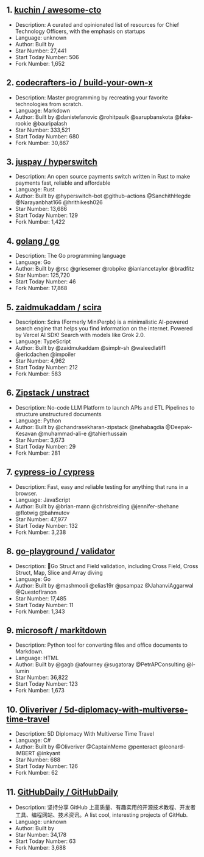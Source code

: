 ## 1. [kuchin / awesome-cto](https://github.com/kuchin/awesome-cto)
- Description: A curated and opinionated list of resources for Chief Technology Officers, with the emphasis on startups
- Language: unknown
- Author: Built by 
- Star Number: 27,441
- Start Today Number: 506
- Fork Number: 1,652

## 2. [codecrafters-io / build-your-own-x](https://github.com/codecrafters-io/build-your-own-x)
- Description: Master programming by recreating your favorite technologies from scratch.
- Language: Markdown
- Author: Built by @danistefanovic @rohitpaulk @sarupbanskota @fake-rookie @bauripalash
- Star Number: 333,521
- Start Today Number: 680
- Fork Number: 30,867

## 3. [juspay / hyperswitch](https://github.com/juspay/hyperswitch)
- Description: An open source payments switch written in Rust to make payments fast, reliable and affordable
- Language: Rust
- Author: Built by @hyperswitch-bot @github-actions @SanchithHegde @Narayanbhat166 @hrithikesh026
- Star Number: 13,686
- Start Today Number: 129
- Fork Number: 1,422

## 4. [golang / go](https://github.com/golang/go)
- Description: The Go programming language
- Language: Go
- Author: Built by @rsc @griesemer @robpike @ianlancetaylor @bradfitz
- Star Number: 125,720
- Start Today Number: 46
- Fork Number: 17,868

## 5. [zaidmukaddam / scira](https://github.com/zaidmukaddam/scira)
- Description: Scira (Formerly MiniPerplx) is a minimalistic AI-powered search engine that helps you find information on the internet. Powered by Vercel AI SDK! Search with models like Grok 2.0.
- Language: TypeScript
- Author: Built by @zaidmukaddam @simplr-sh @waleedlatif1 @ericdachen @impoiler
- Star Number: 4,962
- Start Today Number: 212
- Fork Number: 583

## 6. [Zipstack / unstract](https://github.com/Zipstack/unstract)
- Description: No-code LLM Platform to launch APIs and ETL Pipelines to structure unstructured documents
- Language: Python
- Author: Built by @chandrasekharan-zipstack @nehabagdia @Deepak-Kesavan @muhammad-ali-e @tahierhussain
- Star Number: 3,673
- Start Today Number: 29
- Fork Number: 281

## 7. [cypress-io / cypress](https://github.com/cypress-io/cypress)
- Description: Fast, easy and reliable testing for anything that runs in a browser.
- Language: JavaScript
- Author: Built by @brian-mann @chrisbreiding @jennifer-shehane @flotwig @bahmutov
- Star Number: 47,977
- Start Today Number: 132
- Fork Number: 3,238

## 8. [go-playground / validator](https://github.com/go-playground/validator)
- Description: 💯Go Struct and Field validation, including Cross Field, Cross Struct, Map, Slice and Array diving
- Language: Go
- Author: Built by @mashmooli @elias19r @psampaz @JahanviAggarwal @QuestofIranon
- Star Number: 17,485
- Start Today Number: 11
- Fork Number: 1,343

## 9. [microsoft / markitdown](https://github.com/microsoft/markitdown)
- Description: Python tool for converting files and office documents to Markdown.
- Language: HTML
- Author: Built by @gagb @afourney @sugatoray @PetrAPConsulting @l-lumin
- Star Number: 36,822
- Start Today Number: 123
- Fork Number: 1,673

## 10. [Oliveriver / 5d-diplomacy-with-multiverse-time-travel](https://github.com/Oliveriver/5d-diplomacy-with-multiverse-time-travel)
- Description: 5D Diplomacy With Multiverse Time Travel
- Language: C#
- Author: Built by @Oliveriver @CaptainMeme @penteract @leonard-IMBERT @inkyant
- Star Number: 688
- Start Today Number: 126
- Fork Number: 62

## 11. [GitHubDaily / GitHubDaily](https://github.com/GitHubDaily/GitHubDaily)
- Description: 坚持分享 GitHub 上高质量、有趣实用的开源技术教程、开发者工具、编程网站、技术资讯。A list cool, interesting projects of GitHub.
- Language: unknown
- Author: Built by
- Star Number: 34,178
- Start Today Number: 63
- Fork Number: 3,688